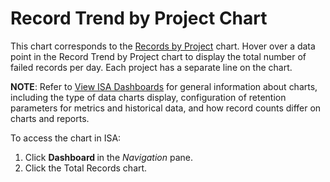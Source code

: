 # Record Trend by Project Chart

This chart corresponds to the [Records by
Project](Records_by_Project_Chart.htm) chart. Hover over a data point in
the Record Trend by Project chart to display the total number of failed
records per day. Each project has a separate line on the chart.

<span style="font-weight: bold;">NOTE</span>: Refer to [View ISA
Dashboards](View_ISA_Dashboards.htm) for general information about
charts, including the type of data charts display, configuration of
retention parameters for metrics and historical data, and how record
counts differ on charts and reports.

To access the chart in ISA:

1.  Click <span style="text-indent: -20px;font-weight: bold;">Dashboard
    </span>in the
    <span style="text-indent: -20px;font-style: italic;">Navigation</span>
    pane.
2.  Click the Total Records chart.

